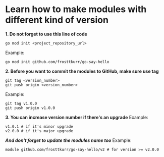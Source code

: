 # Learn how to make modules with different kind of version

**1. Do not forget to use this line of code**
```
go mod init <project_repository_url>
```
Example:
```
go mod init github.com/frosttkurr/go-say-hello
```
**2. Before you want to commit the modules to GitHub, make sure use tag**
```
git tag <version_number>
git push origin <version_number>
```
Example: 
```
git tag v1.0.0
git push origin v1.0.0
```
**3. You can increase version number if there's an upgrade**
Example:
```
v1.0.1 # if it's minor upgrade
v2.0.0 # if it's major upgrade
```
***And don't forget to update the modules name too***
Example:
```
module github.com/frosttkurr/go-say-hello/v2 # for version >= v2.0.0
```
